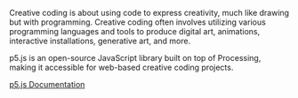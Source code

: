 Creative coding is about using code to express creativity, much like drawing but with programming. Creative coding often involves utilizing various programming languages and tools to produce digital art, animations, interactive installations, generative art, and more.

p5.js is an open-source JavaScript library built on top of Processing, making it accessible for web-based creative coding projects.  


[p5.js Documentation](https://p5js.org/)
